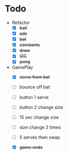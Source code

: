 # Todo

- Refactor
  - [x] ~~ball~~
  - [x] ~~adc~~
  - [x] ~~bat~~
  - [x] ~~constants~~
  - [x] ~~draw~~
  - [x] ~~I2C~~
  - [x] ~~pong~~

- GamePlay
  - [x] ~~serve from bat~~
  - [ ] bounce off bat
  - [ ] button 1 serve
  - [ ] button 2 change size
  - [ ] 15 sec change size
  - [ ] size change 2 times
  - [ ] 5 serves then swap
  - [x] ~~game ends~~

